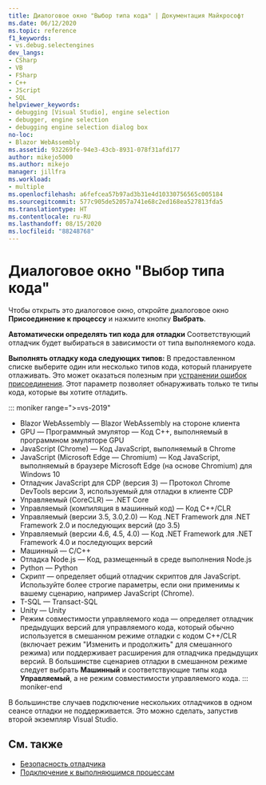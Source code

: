 ```yaml
---
title: Диалоговое окно "Выбор типа кода" | Документация Майкрософт
ms.date: 06/12/2020
ms.topic: reference
f1_keywords:
- vs.debug.selectengines
dev_langs:
- CSharp
- VB
- FSharp
- C++
- JScript
- SQL
helpviewer_keywords:
- debugging [Visual Studio], engine selection
- debugger, engine selection
- debugging engine selection dialog box
no-loc:
- Blazor WebAssembly
ms.assetid: 932269fe-94e3-43cb-8931-078f31afd177
author: mikejo5000
ms.author: mikejo
manager: jillfra
ms.workload:
- multiple
ms.openlocfilehash: a6fefcea57b97ad3b31e4d10330756565c005184
ms.sourcegitcommit: 577c905de52057a741e68c2ed168ea527813fda5
ms.translationtype: HT
ms.contentlocale: ru-RU
ms.lasthandoff: 08/15/2020
ms.locfileid: "88248768"
---
```

# <a name="select-code-type-dialog-box"></a>Диалоговое окно "Выбор типа кода"

Чтобы открыть это диалоговое окно, откройте диалоговое окно **Присоединение к процессу** и нажмите кнопку **Выбрать**.

**Автоматически определять тип кода для отладки** Соответствующий отладчик будет выбираться в зависимости от типа выполняемого кода.

**Выполнять отладку кода следующих типов:** В предоставленном списке выберите один или несколько типов кода, который планируете отлаживать. Это может оказаться полезным при [устранении ошибок присоединения](../debugger/attach-to-running-processes-with-the-visual-studio-debugger.md#BKMK_Troubleshoot_attach_errors). Этот параметр позволяет обнаруживать только те типы кода, которые вы хотите отладить.

::: moniker range=">=vs-2019"
- Blazor WebAssembly — Blazor WebAssembly на стороне клиента
- GPU — Программный эмулятор — Код C++, выполняемый в программном эмуляторе GPU
- JavaScript (Chrome) — Код JavaScript, выполняемый в Chrome
- JavaScript (Microsoft Edge — Chromium) — Код JavaScript, выполняемый в браузере Microsoft Edge (на основе Chromium) для Windows 10
- Отладчик JavaScript для CDP (версия 3) — Протокол Chrome DevTools версии 3, используемый для отладки в клиенте CDP
- Управляемый (CoreCLR) — .NET Core
- Управляемый (компиляция в машинный код) — Код C++/CLR
- Управляемый (версии 3.5, 3.0,2.0) — Код .NET Framework для .NET Framework 2.0 и последующих версий (до 3.5)
- Управляемый (версии 4.6, 4.5, 4.0) — Код .NET Framework для .NET Framework 4.0 и последующих версий
- Машинный — C/C++
- Отладка Node.js — Код, размещенный в среде выполнения Node.js
- Python — Python 
- Скрипт — определяет общий отладчик скриптов для JavaScript. Используйте более строгие параметры, если они применимы к вашему сценарию, например JavaScript (Chrome).
- T-SQL — Transact-SQL
- Unity — Unity
- Режим совместимости управляемого кода — определяет отладчик предыдущих версий для управляемого кода, который обычно используется в смешанном режиме отладки с кодом C++/CLR (включает режим "Изменить и продолжить" для смешанного режима) или поддерживает расширения для отладчика предыдущих версий. В большинстве сценариев отладки в смешанном режиме следует выбрать **Машинный** и соответствующие типы кода **Управляемый**, а не режим совместимости управляемого кода.
::: moniker-end

В большинстве случаев подключение нескольких отладчиков в одном сеансе отладки не поддерживается. Это можно сделать, запустив второй экземпляр Visual Studio.

## <a name="see-also"></a>См. также
- [Безопасность отладчика](../debugger/debugger-security.md)
- [Подключение к выполняющимся процессам](../debugger/attach-to-running-processes-with-the-visual-studio-debugger.md)
